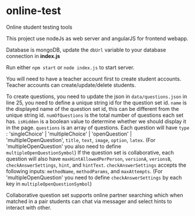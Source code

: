 # online-test

Online student testing tools

This project use nodeJs as web server and angularJS for frontend webapp.

Database is mongoDB, update the `dbUrl` variable to your database connection in **index.js**

Run either `npm start` or `node index.js` to start server.

You will need to have a teacher account first to create student accounts. Teacher accounts can create/update/delete students.

To create questions, you need to update the json in `data/questions.json` in line 25, you need to define a unique string id for the question set id.
`name` is the displayed name of the question set id, this can be different from the unique string id.
`numOfQuestions` is the total number of questions each set has.
`isHidden` is a boolean value to determine whether we should display it in the page.
`questions` is an array of questions.
Each question will have `type` : 'singleChoice' | 'multipleChoice' | 'openQuestion' | 'multipleOpenQuestion',
`title`, `text`, `image`, `option`, `latex`. (For 'multipleOpenQuestion' you also need to define `multipleOpenQuestionSymbol`)
If the question set is collaborative, each question will also have `maxHintAllowedPerPerson`, `versionA`, `verionsB`, `checkAnswerSettings`, `hint`, and `hintText`.
`checkAnswerSettings` accepts the following inputs: `methodName`, `methodParams`, and `maxAttempts`.
(For 'multipleOpenQuestion' you need to define `checkAnswerSettings` by each key in `multipleOpenQuestionSymbol`)


Collaborative question set supports online partner searching which when matched in a pair students can chat via messager and select hints to interact with other.
